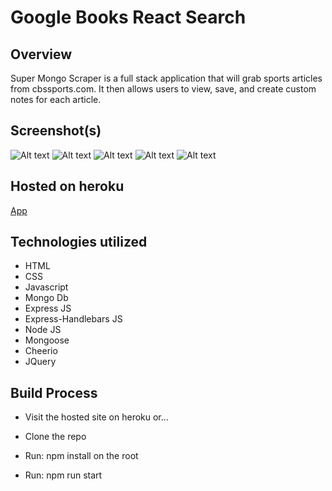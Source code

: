 # Google Books React Search

## Overview

Super Mongo Scraper is a full stack application that will grab sports articles from cbssports.com. It then allows users to view, save, and create custom notes for each article.

## Screenshot(s)
![Alt text](/public/assets/images/screenshot1 "1")
![Alt text](/public/assets/images/screenshot2 "2")
![Alt text](/public/assets/images/screenshot3 "3")
![Alt text](/public/assets/images/screenshot4 "4")
![Alt text](/public/assets/images/screenshot5 "5")

## Hosted on heroku

[App](https://stark-cove-68040.herokuapp.com/)

## Technologies utilized
 - HTML
 - CSS
 - Javascript
 - Mongo Db
 - Express JS
 - Express-Handlebars JS
 - Node JS
 - Mongoose
 - Cheerio
 - JQuery

## Build Process

 - Visit the hosted site on heroku or...

 - Clone the repo
 - Run: npm install on the root
 - Run: npm run start
